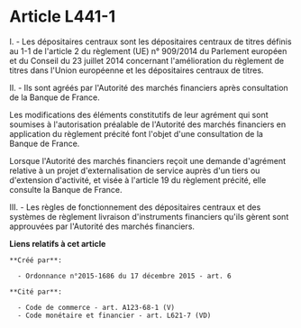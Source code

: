 # Article L441-1

I. - Les dépositaires centraux sont les dépositaires centraux de titres définis au 1-1 de l'article 2 du règlement (UE) n°
909/2014 du Parlement européen et du Conseil du 23 juillet 2014 concernant l'amélioration du règlement de titres dans l'Union
européenne et les dépositaires centraux de titres.

II. - Ils sont agréés par l'Autorité des marchés financiers après consultation de la Banque de France.

Les modifications des éléments constitutifs de leur agrément qui sont soumises à l'autorisation préalable de l'Autorité des
marchés financiers en application du règlement précité font l'objet d'une consultation de la Banque de France.

Lorsque l'Autorité des marchés financiers reçoit une demande d'agrément relative à un projet d'externalisation de service
auprès d'un tiers ou d'extension d'activité, et visée à l'article 19 du règlement précité, elle consulte la Banque de France.

III. - Les règles de fonctionnement des dépositaires centraux et des systèmes de règlement livraison d'instruments financiers
qu'ils gèrent sont approuvées par l'Autorité des marchés financiers.

**Liens relatifs à cet article**

	**Créé par**:

	  - Ordonnance n°2015-1686 du 17 décembre 2015 - art. 6

	**Cité par**:

	  - Code de commerce - art. A123-68-1 (V)
	  - Code monétaire et financier - art. L621-7 (VD)
